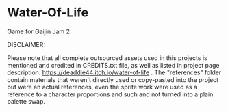 # Water-Of-Life
Game for Gaijin Jam 2

DISCLAIMER:

Please note that all complete outsourced assets used in this projects is mentioned and credited in CREDITS.txt file, as well as listed in project page description: https://deaddie44.itch.io/water-of-life . The "references" folder contain materials that weren't directly used or copy-pasted into the project but were an actual references, even the sprite work were used as a reference to a character proportions and such and not turned into a plain palette swap.
